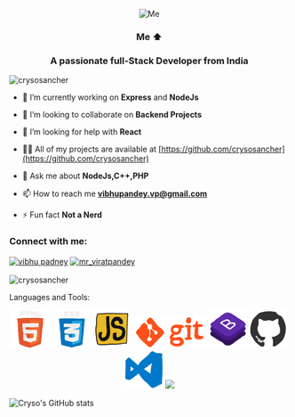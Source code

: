 <div align=center>
 
![Me](https://c.tenor.com/twB7JJB2OD0AAAAM/spiderman-save-the-day-deadpool-saves-the-day.gif)
### Me ⬆</div>
<h3 align="center">A passionate full-Stack Developer from India</h3>

<p align="left"> <img src="https://komarev.com/ghpvc/?username=crysosancher&label=Profile%20views&color=0e75b6&style=flat" alt="crysosancher" /> </p>

- 🔭 I’m currently working on **Express** and **NodeJs**

- 👯 I’m looking to collaborate on **Backend Projects**

- 🤝 I’m looking for help with **React**

- 👨‍💻 All of my projects are available at [https://github.com/crysosancher](https://github.com/crysosancher)

- 💬 Ask me about **NodeJs,C++,PHP**

- 📫 How to reach me **vibhupandey.vp@gmail.com**

- ⚡ Fun fact **Not a Nerd**




<h3 align="left">Connect with me:</h3>
<p align="left">
<a href="https://fb.com/vibhu padney" target="blank"><img align="center" src="https://raw.githubusercontent.com/rahuldkjain/github-profile-readme-generator/master/src/images/icons/Social/facebook.svg" alt="vibhu padney" height="30" width="40" /></a>
<a href="https://instagram.com/mr_viratpandey" target="blank"><img align="center" src="https://raw.githubusercontent.com/rahuldkjain/github-profile-readme-generator/master/src/images/icons/Social/instagram.svg" alt="mr_viratpandey" height="30" width="40" /></a>
</p>

 <p><img align="center" src="https://github-readme-stats.vercel.app/api/top-langs?username=crysosancher&show_icons=true&theme=tokyonight&hide_border=true&locale=en&layout=compact" alt="crysosancher" /></p 

<h3 align="left">Languages and Tools:</h3>
<!-- <p align="left"> <a href="https://getbootstrap.com" target="_blank"> <img src="https://raw.githubusercontent.com/devicons/devicon/master/icons/bootstrap/bootstrap-plain-wordmark.svg" alt="bootstrap" width="40" height="40"/> </a> <a href="https://www.w3schools.com/cpp/" target="_blank"> <img src="https://raw.githubusercontent.com/devicons/devicon/master/icons/cplusplus/cplusplus-original.svg" alt="cplusplus" width="40" height="40"/> </a> <a href="https://www.w3schools.com/css/" target="_blank"> <img src="https://raw.githubusercontent.com/devicons/devicon/master/icons/css3/css3-original-wordmark.svg" alt="css3" width="40" height="40"/> </a> <a href="https://expressjs.com" target="_blank"> <img src="https://raw.githubusercontent.com/devicons/devicon/master/icons/express/express-original-wordmark.svg" alt="express" width="40" height="40"/> </a> <a href="https://cloud.google.com" target="_blank"> <img src="https://www.vectorlogo.zone/logos/google_cloud/google_cloud-icon.svg" alt="gcp" width="40" height="40"/> </a> <a href="https://git-scm.com/" target="_blank"> <img src="https://www.vectorlogo.zone/logos/git-scm/git-scm-icon.svg" alt="git" width="40" height="40"/> </a> <a href="https://heroku.com" target="_blank"> <img src="https://www.vectorlogo.zone/logos/heroku/heroku-icon.svg" alt="heroku" width="40" height="40"/> </a> <a href="https://www.w3.org/html/" target="_blank"> <img src="https://raw.githubusercontent.com/devicons/devicon/master/icons/html5/html5-original-wordmark.svg" alt="html5" width="40" height="40"/> </a> <a href="https://www.java.com" target="_blank"> <img src="https://raw.githubusercontent.com/devicons/devicon/master/icons/java/java-original.svg" alt="java" width="40" height="40"/> </a> <a href="https://developer.mozilla.org/en-US/docs/Web/JavaScript" target="_blank"> <img src="https://raw.githubusercontent.com/devicons/devicon/master/icons/javascript/javascript-original.svg" alt="javascript" width="40" height="40"/> </a> <a href="https://www.linux.org/" target="_blank"> <img src="https://raw.githubusercontent.com/devicons/devicon/master/icons/linux/linux-original.svg" alt="linux" width="40" height="40"/> </a> <a href="https://www.microsoft.com/en-us/sql-server" target="_blank"> <img src="https://www.svgrepo.com/show/303229/microsoft-sql-server-logo.svg" alt="mssql" width="40" height="40"/> </a> <a href="https://www.mysql.com/" target="_blank"> <img src="https://raw.githubusercontent.com/devicons/devicon/master/icons/mysql/mysql-original-wordmark.svg" alt="mysql" width="40" height="40"/> </a> <a href="https://nodejs.org" target="_blank"> <img src="https://raw.githubusercontent.com/devicons/devicon/master/icons/nodejs/nodejs-original-wordmark.svg" alt="nodejs" width="40" height="40"/> </a> <a href="https://www.php.net" target="_blank"> <img src="https://raw.githubusercontent.com/devicons/devicon/master/icons/php/php-original.svg" alt="php" width="40" height="40"/> </a> <a href="https://www.python.org" target="_blank"> <img src="https://raw.githubusercontent.com/devicons/devicon/master/icons/python/python-original.svg" alt="python" width="40" height="40"/> </a> <a href="https://reactjs.org/" target="_blank"> <img src="https://raw.githubusercontent.com/devicons/devicon/master/icons/react/react-original-wordmark.svg" alt="react" width="40" height="40"/> </a> <a href="https://tailwindcss.com/" target="_blank"> <img src="https://www.vectorlogo.zone/logos/tailwindcss/tailwindcss-icon.svg" alt="tailwind" width="40" height="40"/> </a> </p> -->
<!-- <p><img align="center" src="https://github-readme-stats.vercel.app/api/top-langs?username=crysosancher&show_icons=true&theme=tokyonight&hide_border=true&locale=en&layout=compact" alt="crysosancher" /></p -->
<p align="center">
  <img src="https://raw.githubusercontent.com/Script-Kiddie-JKB/Script-Kiddie-JKB/main/Assets/html.gif" width="70">
  <img src="https://raw.githubusercontent.com/Script-Kiddie-JKB/Script-Kiddie-JKB/main/Assets/css.gif" width="70">
  <img src="https://raw.githubusercontent.com/Script-Kiddie-JKB/Script-Kiddie-JKB/main/Assets/js.webp" width="70">
 <img src="https://raw.githubusercontent.com/Script-Kiddie-JKB/Script-Kiddie-JKB/main/Assets/git.gif" width="130">
  <img src="https://raw.githubusercontent.com/Script-Kiddie-JKB/Script-Kiddie-JKB/main/Assets/bootstrap.gif" width="70">
  <img src="https://raw.githubusercontent.com/Script-Kiddie-JKB/Script-Kiddie-JKB/main/Assets/github.webp" width="70">
  <img src="https://raw.githubusercontent.com/Script-Kiddie-JKB/Script-Kiddie-JKB/main/Assets/vscode.webp" width="70">
  <img src="https://c.tenor.com/aFmIw9i0BnEAAAAM/pc-laptop.gif" width="70">
</p>
<!-- <div align=center>
 ![you](https://c.tenor.com/gqpambZ-0tMAAAAM/pizza-time-harry-osborn.gif)
 ### Now You Can View My Repo</div> -->

<!-- <p><img align="left" src="https://github-readme-stats.vercel.app/api/top-langs?username=crysosancher&show_icons=true&locale=en&layout=compact" alt="crysosancher" /></p> -->

<!-- <p>&nbsp;<img align="center" src="https://github-readme-stats.vercel.app/api?username=crysosancher&show_icons=true&locale=en" alt="crysosancher" /></p>

<p><img align="center" src="https://github-readme-streak-stats.herokuapp.com/?user=crysosancher&" alt="crysosancher" /></p>
 -->
![Cryso's GitHub stats](https://github-readme-stats.vercel.app/api?username=crysosancher&theme=radical&show_icons=true&count_private=true&include_all_commits=true)
